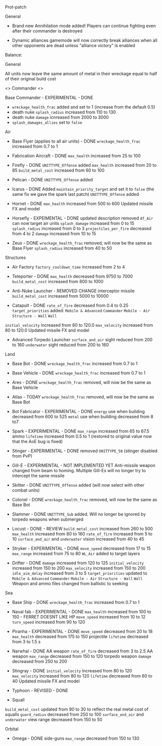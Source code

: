 Prot-patch




General

- Brand new Annihilation mode added! Players can continue fighting even after their commander is destroyed

- Dynamic alliances gamemode will now correctly break alliances when all other opponents are dead unless "alliance victory" is enabled







Balance:


General

All units now leave the same amount of metal in their wreckage equal to half of their original build cost




<> Commander <>

Base Commander - EXPERIMENTAL - DONE
- `wreckage_health_frac` added and set to 1 (increase from the default 0.5)
- death nuke `splash_radius` increased from 110 to 130
- death nuke `damage` icnreased from 2000 to 3000
- `splash_damages_allies` set to `false`



Air

- Base Flyer (applies to all air units) - DONE
`wreckage_health_frac` increased from 0.7 to 1


- Fabrication Aircraft - DONE
`max_health` increased from 25 to 100


- Firefly - DONE
`UNITTYPE_Offense` added
`max_health` increased from 20 to 85
`build_metal_cost` increased from 60 to 100 


- Pelican - DONE
`UNITTYPE_Offense` added


- Icarus - DONE
Added `maintain_priority_target` and set it to `false` (the same fix we gave the spark last patch)
`UNITTYPE_Offense` added


- Hornet - DONE
`max_health` increased from 500 to 600
Updated missile FX and model


- Horsefly - EXPEIMENTAL - DONE
updated description
removed `AT_Air` 
can now target air units
`splash_damage` increased from 0 to 15
`splash_radius` increased from 0 to 3
`projectiles_per_fire` decreased from 4 to 2
`damage` increased from 10 to 15


- Zeus - DONE
`wreckage_health_frac` removed, will now be the same as Base Flyer
`splash_radius` increased from 40 to 50




Structures

- Air Factory
`factory_cooldown_time` increased from 2 to 4


- Teleporter - DONE
`max_health` decreased from 9750 to 7000    
`build_metal_cost` increased from 800 to 1000


- Anti-Nuke Launcher - REMOVED CHANGE
interceptor missile `build_metal_cost` increased from 5000 to 10000


- Catapult - DONE
`rate_of_fire` decreased from 0.4 to 0.25
`target_priorities` added:
    `Mobile & Advanced`
    `Commander`
    `Mobile - Air`
    `Structure - Wall`
    `Wall`

`initial_velocity` increased from 80 to 120.0
`max_velocity` increased from 80 to 120.0
Updated missile FX and model


- Advanced Torpedo Launcher
`surface_and_air` sight reduced from 200 to 160
`underwater` sight reduced from 200 to 160



Land

- Base Bot - DONE
`wreckage_health_frac` increased from 0.7 to 1

- Base Vehicle - DONE
`wreckage_health_frac` increased from 0.7 to 1

- Ares - DONE
`wreckage_health_frac` removed, will now be the same as Base Vehicle

- Atlas - TODAY
`wreckage_health_frac` removed, will now be the same as Base Bot

- Bot Fabricator - EXPERIMENTAL - DONE
`energy` use when building decreased from 600 to 525
`metal` use when building decreased from 8 to7

- Spark - EXPERIMENTAL - DONE
`max_range` increased from 65 to 67.5
ammo `lifetime` increased from 0.5 to 1 (restored to original value now that the AoE bug is fixed)

- Stinger - EXPERIMENTAL - DONE
removed `UNITTYPE_58` (stinger disabled from PvP)

- Gill-E - EXPERIMENTAL - NOT IMPLEMENTED YET
Anti-missile weapon changed from beam to homing. Multiple Gill-Es will no longer try to intercept the same missile

- Skitter - DONE
`UNITTYPE_Offense` added (will now select with other combat units)

- Colonel - DONE
`wreckage_health_frac` removed, will now be the same as Base Bot

- Slammer - DONE
`UNITTYPE_Sub` added. Will no longer be ignored by torpedo weapons when submerged

- Locust - DONE - REVIEW
`build_metal_cost` increased from 260 to 500
`max_health` increased from 80 to 160
`rate_of_fire` increased from 5 to 10
`surface_and_air` and `underwater` vision increased from 40 to 45

- Stryker - EXPERIMENTAL - DONE
`move_speed` decreased from 17 to 15
`max_range` increased from 75 to 80
`WL_Air` added to target layers


- Drifter - DONE
`damage` increased from 120 to 125
`initial_velocity` increased from 150 to 200
`max_velocity` increased from 150 to 200
`idle_aim_delay` increased from 3 to 5
`target_priorities` updated to
    `Mobile & Advanced`
    `Commander`
    `Mobile - Air`
    `Structure - Wall`
    `Wall`
Weapon and ammo files changed from ballistic to seeking



Sea

 - Base Ship - DONE
`wreckage_health_frac` increased from 0.7 to 1



- Naval fab - EXPERIMENTAL - DONE
`max_health` increased from 100 to 150 - FERRET DOESNT LIKE HP
`move_speed` increased from 10 to 12
`turn_speed` increased from 90 to 120



- Piranha - EXPERIMENTAL - DONE
`move_speed` decreased from 20 to 18
`max_health` decreased from 175 to 150
projectile `lifetime` decreased from 3 to 1.5 s



- Narwhal - DONE
AA weapon `rate_of_fire` decreased from 3 to 2.5
AA weapon `max_range` decreased from 150 to 120
torpedo weapon `damage` decreased from 250 to 200



- Stingray - DONE
`initial_velocity` increased from 80 to 120
`max_velocity` increased from 80 to 120
`lifetime` decreased from 60 to 40
Updated missile FX and model



- Typhoon - REVISED - DONE

- Squall

`build_metal_cost` updated from 90 to 30 to reflect the real metal cost of squalls
`guard_radius` decreased from 250 to 100
`surface_and_air` and `underwater` view range decreased from 150 to 50




Orbital

- Omega - DONE
side-guns `max_range` decreased from 150 to 130